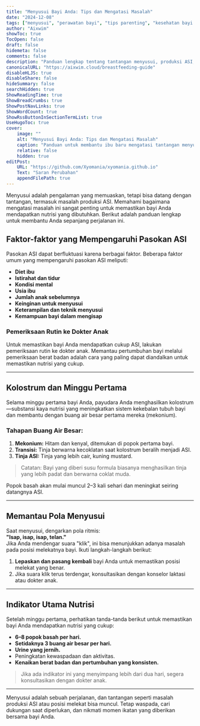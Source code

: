 ```yaml
---
title: "Menyusui Bayi Anda: Tips dan Mengatasi Masalah"
date: "2024-12-08"
tags: ["menyusui", "perawatan bayi", "tips parenting", "kesehatan bayi baru lahir"]
author: "Aixwim"
showToc: true
TocOpen: false
draft: false
hidemeta: false
comments: false
description: "Panduan lengkap tentang tantangan menyusui, produksi ASI, dan memastikan bayi Anda mendapatkan nutrisi yang cukup."
canonicalURL: "https://aixwim.cloud/breastfeeding-guide"
disableHLJS: true
disableShare: false
hideSummary: false
searchHidden: true
ShowReadingTime: true
ShowBreadCrumbs: true
ShowPostNavLinks: true
ShowWordCount: true
ShowRssButtonInSectionTermList: true
UseHugoToc: true
cover:
    image: ""
    alt: "Menyusui Bayi Anda: Tips dan Mengatasi Masalah"
    caption: "Panduan untuk membantu ibu baru mengatasi tantangan menyusui"
    relative: false
    hidden: true
editPost:
    URL: "https://github.com/Xyomania/xyomania.github.io"
    Text: "Saran Perubahan"
    appendFilePath: true
---
```


Menyusui adalah pengalaman yang memuaskan, tetapi bisa datang dengan tantangan, termasuk masalah produksi ASI. Memahami bagaimana mengatasi masalah ini sangat penting untuk memastikan bayi Anda mendapatkan nutrisi yang dibutuhkan. Berikut adalah panduan lengkap untuk membantu Anda sepanjang perjalanan ini.

<!--more-->

## Faktor-faktor yang Mempengaruhi Pasokan ASI  

Pasokan ASI dapat berfluktuasi karena berbagai faktor. Beberapa faktor umum yang mempengaruhi pasokan ASI meliputi:

- **Diet ibu**  
- **Istirahat dan tidur**  
- **Kondisi mental**  
- **Usia ibu**  
- **Jumlah anak sebelumnya**  
- **Keinginan untuk menyusui**  
- **Keterampilan dan teknik menyusui**  
- **Kemampuan bayi dalam mengisap**  

### Pemeriksaan Rutin ke Dokter Anak  

Untuk memastikan bayi Anda mendapatkan cukup ASI, lakukan pemeriksaan rutin ke dokter anak. Memantau pertumbuhan bayi melalui pemeriksaan berat badan adalah cara yang paling dapat diandalkan untuk memastikan nutrisi yang cukup.  

---

## Kolostrum dan Minggu Pertama  

Selama minggu pertama bayi Anda, payudara Anda menghasilkan kolostrum—substansi kaya nutrisi yang meningkatkan sistem kekebalan tubuh bayi dan membantu dengan buang air besar pertama mereka (mekonium).  

### Tahapan Buang Air Besar:  
1. **Mekonium:** Hitam dan kenyal, ditemukan di popok pertama bayi.  
2. **Transisi:** Tinja berwarna kecoklatan saat kolostrum beralih menjadi ASI.  
3. **Tinja ASI:** Tinja yang lebih cair, kuning mustard.  

> Catatan: Bayi yang diberi susu formula biasanya menghasilkan tinja yang lebih padat dan berwarna coklat muda.  

Popok basah akan mulai muncul 2–3 kali sehari dan meningkat seiring datangnya ASI.

---

## Memantau Pola Menyusui  

Saat menyusui, dengarkan pola ritmis:  
**"Isap, isap, isap, telan."**  
Jika Anda mendengar suara "klik", ini bisa menunjukkan adanya masalah pada posisi melekatnya bayi. Ikuti langkah-langkah berikut:  

1. **Lepaskan dan pasang kembali** bayi Anda untuk memastikan posisi melekat yang benar.  
2. Jika suara klik terus terdengar, konsultasikan dengan konselor laktasi atau dokter anak.

---

## Indikator Utama Nutrisi  

Setelah minggu pertama, perhatikan tanda-tanda berikut untuk memastikan bayi Anda mendapatkan nutrisi yang cukup:  

- **6–8 popok basah per hari.**  
- **Setidaknya 3 buang air besar per hari.**  
- **Urine yang jernih.**  
- Peningkatan kewaspadaan dan aktivitas.  
- **Kenaikan berat badan dan pertumbuhan yang konsisten.**  

> Jika ada indikator ini yang menyimpang lebih dari dua hari, segera konsultasikan dengan dokter anak.

---

Menyusui adalah sebuah perjalanan, dan tantangan seperti masalah produksi ASI atau posisi melekat bisa muncul. Tetap waspada, cari dukungan saat diperlukan, dan nikmati momen ikatan yang diberikan bersama bayi Anda.
